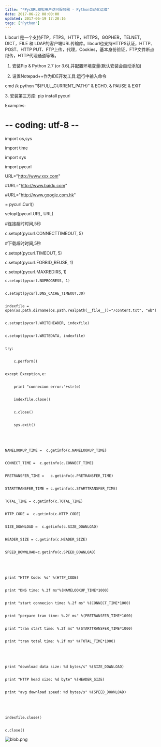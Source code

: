 ```yaml
---
title: "*PycURL模拟用户访问服务器 - Python自动化运维"
date: 2017-06-22 08:00:00
updated: 2017-06-19 17:20:16
tags: ["Python"]
---
```

Libcurl 是一个支持FTP，FTPS，HTTP，HTTPS，GOPHER，TELNET，DICT，FILE 和
LDAP的客户端URL传输库。libcurl也支持HTTPS认证，HTTP、POST、HTTP
PUT、FTP上传，代理，Cookies，基本身份验证，FTP文件断点继传，HTTP代理通道等等。

  

  1. 安装Pip & Python 2.7 (or 3.6),并配置环境变量(默认安装会自动添加)

  2. 设置Notepad++作为IDE开发工具:运行中输入命令 
 
 
 cmd /k python "$(FULL_CURRENT_PATH)" & ECHO. & PAUSE & EXIT

3\. 安装第三方库: pip install pycurl

  

Examples:

 
 
 # -- coding: utf-8 --


 import os,sys


 import time


 import sys


 import pycurl


 


 URL="http://www.xxx.com"


 #URL="http://www.baidu.com"


 #URL="http://www.google.com.hk"


= pycurl.Curl()


setopt(pycurl.URL, URL)


                 


 #连接超时时间,5秒


 c.setopt(pycurl.CONNECTTIMEOUT, 5)


 


 #下载超时时间,5秒


 c.setopt(pycurl.TIMEOUT, 5)


 c.setopt(pycurl.FORBID_REUSE, 1)


 c.setopt(pycurl.MAXREDIRS, 1)


    c.setopt(pycurl.NOPROGRESS, 1)


    c.setopt(pycurl.DNS_CACHE_TIMEOUT,30)


    indexfile = open(os.path.dirname(os.path.realpath(__file__))+"/content.txt", "wb")


    c.setopt(pycurl.WRITEHEADER, indexfile)


    c.setopt(pycurl.WRITEDATA, indexfile)


    try:


        c.perform()


    except Exception,e:


        print "connecion error:"+str(e)


        indexfile.close()


        c.close()


        sys.exit()


    


    NAMELOOKUP_TIME =  c.getinfo(c.NAMELOOKUP_TIME)


    CONNECT_TIME =  c.getinfo(c.CONNECT_TIME)


    PRETRANSFER_TIME =   c.getinfo(c.PRETRANSFER_TIME)


    STARTTRANSFER_TIME = c.getinfo(c.STARTTRANSFER_TIME)


    TOTAL_TIME = c.getinfo(c.TOTAL_TIME)


    HTTP_CODE =  c.getinfo(c.HTTP_CODE)


    SIZE_DOWNLOAD =  c.getinfo(c.SIZE_DOWNLOAD)


    HEADER_SIZE = c.getinfo(c.HEADER_SIZE)


    SPEED_DOWNLOAD=c.getinfo(c.SPEED_DOWNLOAD)


    


    print "HTTP Code: %s" %(HTTP_CODE)


    print "DNS time: %.2f ms"%(NAMELOOKUP_TIME*1000)


    print "start connecion time: %.2f ms" %(CONNECT_TIME*1000)


    print "perpare tran time: %.2f ms" %(PRETRANSFER_TIME*1000)


    print "tran start time: %.2f ms" %(STARTTRANSFER_TIME*1000)


    print "tran total time: %.2f ms" %(TOTAL_TIME*1000)


    


    print "download data size: %d bytes/s" %(SIZE_DOWNLOAD)


    print "HTTP head size: %d byte" %(HEADER_SIZE)


    print "avg download speed: %d bytes/s" %(SPEED_DOWNLOAD)


    


    indexfile.close()


    c.close()

![blob.png](/uploads/ueditor/php/upload/image/20170619/1497862725.png)

